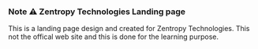 ### Note ⚠️ Zentropy Technologies Landing page

This is a landing page design and created for Zentropy Technologies.
This not the offical web site and this is done for the learning purpose.
